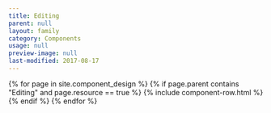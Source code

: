 ```yaml
---
title: Editing
parent: null
layout: family
category: Components
usage: null
preview-image: null
last-modified: 2017-08-17
---
```


{% for page in site.component_design %}
  {% if page.parent contains "Editing" and page.resource == true %}
{% include component-row.html %}
  {% endif %}
{% endfor %}
